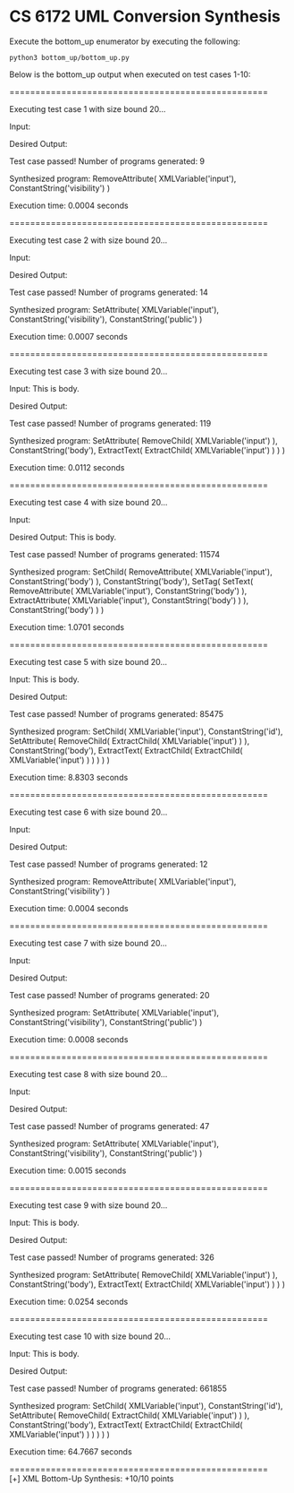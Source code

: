 # CS 6172 UML Conversion Synthesis

Execute the bottom_up enumerator by executing the following:

```
python3 bottom_up/bottom_up.py
```

Below is the bottom_up output when executed on test cases 1-10:

==================================================

Executing test case 1 with size bound 20...

Input:
<packagedElement visibility="public"/>

Desired Output:
<packagedElement/>

Test case passed!
Number of programs generated: 9

Synthesized program:
RemoveAttribute(
    XMLVariable('input'),
    ConstantString('visibility')
)

Execution time: 0.0004 seconds

==================================================

Executing test case 2 with size bound 20...

Input:
<packagedElement/>

Desired Output:
<packagedElement visibility="public"/>

Test case passed!
Number of programs generated: 14

Synthesized program:
SetAttribute(
    XMLVariable('input'),
    ConstantString('visibility'),
    ConstantString('public')
)

Execution time: 0.0007 seconds

==================================================

Executing test case 3 with size bound 20...

Input:
<ownedComment>
    <body>This is body.</body>
</ownedComment>

Desired Output:
<ownedComment body="This is body."/>

Test case passed!
Number of programs generated: 119

Synthesized program:
SetAttribute(
    RemoveChild(
        XMLVariable('input')
    ),
    ConstantString('body'),
    ExtractText(
        ExtractChild(
            XMLVariable('input')
        )
    )
)

Execution time: 0.0112 seconds

==================================================

Executing test case 4 with size bound 20...

Input:
<ownedComment body="This is body."/>

Desired Output:
<ownedComment>
    <body>This is body.</body>
</ownedComment>

Test case passed!
Number of programs generated: 11574

Synthesized program:
SetChild(
    RemoveAttribute(
        XMLVariable('input'),
        ConstantString('body')
    ),
    ConstantString('body'),
    SetTag(
        SetText(
            RemoveAttribute(
                XMLVariable('input'),
                ConstantString('body')
            ),
            ExtractAttribute(
                XMLVariable('input'),
                ConstantString('body')
            )
        ),
        ConstantString('body')
    )
)

Execution time: 1.0701 seconds

==================================================

Executing test case 5 with size bound 20...

Input:
<packagedElement id="_YuRb">
    <ownedComment>
        <body>This is body.</body>
    </ownedComment>
</packagedElement>

Desired Output:
<packagedElement id="_YuRb">
    <ownedComment body="This is body."/>
</packagedElement>

Test case passed!
Number of programs generated: 85475

Synthesized program:
SetChild(
    XMLVariable('input'),
    ConstantString('id'),
    SetAttribute(
        RemoveChild(
            ExtractChild(
                XMLVariable('input')
            )
        ),
        ConstantString('body'),
        ExtractText(
            ExtractChild(
                ExtractChild(
                    XMLVariable('input')
                )
            )
        )
    )
)

Execution time: 8.8303 seconds

==================================================

Executing test case 6 with size bound 20...

Input:
<packagedElement name="TempClass1" visibility="public"/>

Desired Output:
<packagedElement name="TempClass1"/>

Test case passed!
Number of programs generated: 12

Synthesized program:
RemoveAttribute(
    XMLVariable('input'),
    ConstantString('visibility')
)

Execution time: 0.0004 seconds

==================================================

Executing test case 7 with size bound 20...

Input:
<packagedElement name="TempClass1"/>

Desired Output:
<packagedElement name="TempClass1" visibility="public"/>

Test case passed!
Number of programs generated: 20

Synthesized program:
SetAttribute(
    XMLVariable('input'),
    ConstantString('visibility'),
    ConstantString('public')
)

Execution time: 0.0008 seconds

==================================================

Executing test case 8 with size bound 20...

Input:
<packagedElement type="uml:Class" id="_383A" name="TempClass1"/>

Desired Output:
<packagedElement type="uml:Class" id="_383A" name="TempClass1" visibility="public"/>

Test case passed!
Number of programs generated: 47

Synthesized program:
SetAttribute(
    XMLVariable('input'),
    ConstantString('visibility'),
    ConstantString('public')
)

Execution time: 0.0015 seconds

==================================================

Executing test case 9 with size bound 20...

Input:
<ownedComment annotatedElement="_383A">
    <body>This is body.</body>
</ownedComment>

Desired Output:
<ownedComment annotatedElement="_383A" body="This is body."/>

Test case passed!
Number of programs generated: 326

Synthesized program:
SetAttribute(
    RemoveChild(
        XMLVariable('input')
    ),
    ConstantString('body'),
    ExtractText(
        ExtractChild(
            XMLVariable('input')
        )
    )
)

Execution time: 0.0254 seconds

==================================================

Executing test case 10 with size bound 20...

Input:
<packagedElement type="uml:Class" id="_383A">
    <ownedComment annotatedElement="_383A">
        <body>This is body.</body>
    </ownedComment>
</packagedElement>

Desired Output:
<packagedElement type="uml:Class" id="_383A">
    <ownedComment annotatedElement="_383A" body="This is body."/>
</packagedElement>

Test case passed!
Number of programs generated: 661855

Synthesized program:
SetChild(
    XMLVariable('input'),
    ConstantString('id'),
    SetAttribute(
        RemoveChild(
            ExtractChild(
                XMLVariable('input')
            )
        ),
        ConstantString('body'),
        ExtractText(
            ExtractChild(
                ExtractChild(
                    XMLVariable('input')
                )
            )
        )
    )
)

Execution time: 64.7667 seconds

==================================================  
[+] XML Bottom-Up Synthesis: +10/10 points